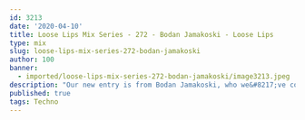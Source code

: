 ```yaml
---
id: 3213
date: '2020-04-10'
title: Loose Lips Mix Series - 272 - Bodan Jamakoski - Loose Lips
type: mix
slug: loose-lips-mix-series-272-bodan-jamakoski
author: 100
banner:
  - imported/loose-lips-mix-series-272-bodan-jamakoski/image3213.jpeg
description: "Our new entry is from Bodan Jamakoski, who we&#8217;ve collaborated and shared the decks with for our 5th year anniversary event at club Minus 1 with Billy Nasty, Medallion Man and T-Scale. Enjoy these 81 minutes of hypnotic, sharp and driving Techno! @bodan-jamakoski\L @audiobahn101\L Bodan Jamakoski is a Macedonian DJ and producer from Skopje, Macedonia. [...]Read More..."
published: true
tags: Techno
---
```

